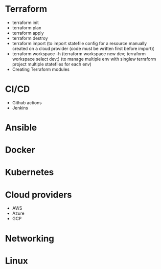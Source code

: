 # Terraform
- terraform init
- terraform plan
- terraform apply
- terraform destroy
- terraform import (to import statefile config for a resource manually created on a cloud provider (code must be written first before import))
- terraform workspace -h (terraform workspace new dev; terraform workspace select dev;) (to manage multiple env with singlew terraform project multiple statefiles for each env)
- Creating Terraform modules

# CI/CD
- Github actions
- Jenkins

# Ansible

# Docker

# Kubernetes

# Cloud providers
- AWS
- Azure
- GCP

# Networking 
# Linux

